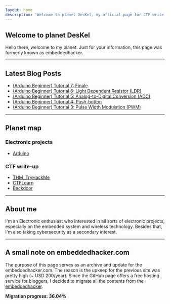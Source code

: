 ```yaml
---
layout: home
description: "Welcome to planet DesKel, my official page for CTF write-up, Electronic tutorial, review and etc."
---
```


## Welcome to planet DesKel

Hello there, welcome to my planet. Just for your information, this page was formerly known as embeddedhacker.

---

## Latest Blog Posts
<!-- BLOG-POST-LIST:START -->
- [(Arduino Beginner) Tutorial 7: Finale](https://deskel.github.io/posts/arduino/tutorial/beginner/tutorial-7)
- [(Arduino Beginner) Tutorial 6: Light Dependent Resistor (LDR)](https://deskel.github.io/posts/arduino/tutorial/beginner/tutorial-6)
- [(Arduino Beginner) Tutorial 5: Analog-to-Digital Conversion (ADC)](https://deskel.github.io/posts/arduino/tutorial/beginner/tutorial-5)
- [(Arduino Beginner) Tutorial 4: Push-button](https://deskel.github.io/posts/arduino/tutorial/beginner/tutorial-4)
- [(Arduino Beginner) Tutorial 3: Pulse Width Modulation (PWM)](https://deskel.github.io/posts/arduino/tutorial/beginner/tutorial-3)
<!-- BLOG-POST-LIST:END -->

---

## Planet map

### Electronic projects
- [Arduino](https://deskel.github.io/arduino)

### CTF write-up
- [THM, TryHackMe](https://deskel.github.io/thm)
- [CTFLearn](https://www.embeddedhacker.com)
- [Backdoor](https://www.embeddedhacker.com)

---

## About me

I'm an Electronic enthusiast who interested in all sorts of electronic projects, especially on the embedded system and wireless technology. Besides that, I'm also taking cybersecurity as a secondary interest.

---

## A small note on embeddedhacker.com

The purpose of this page serves as an archive and update for the embeddedhacker.com. The reason is the upkeep for the previous site was pretty high (~ USD 200/year). Since the GitHub page offers a free hosting service for bloggers, I decided to migrate all the contents from the [embeddedhacker](https://www.embeddedhacker.com).

**Migration progress: 36.04%**

